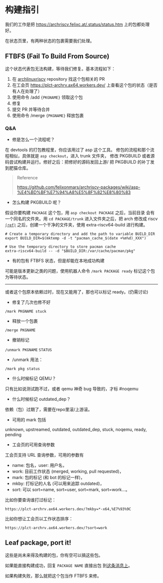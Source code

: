 # 构建指引

我们的工作是把 https://archriscv.felixc.at/.status/status.htm
上的包都处理好。

在状态页里，有两种状态的包裹需要我们处理。

## FTBFS (Fail To Build From Source)

这个状态代表包无法构建，等待我们修复。基本流程如下：

1. 在 [archlinuxriscv](https://github.com/felixonmars/archriscv-packages)
repository 找这个包相关的 PR
2. 在工会页 https://plct-archrv.ax64.workers.dev/
上查看这个包的状态（是否有人在处理了）
3. 使用命令 /add `{PKGNAME}` 领取这个包
4. 修复
5. 提交 PR 并等待合并
6. 使用命令 /merge `{PKGNAME}` 释放包裹


### Q&A

* 修是怎么一个流程呢？

在 devtools 的打包教程里，你应该用过了 asp 这个工具。
修包的流程和那个流程相似，具体就是 `asp checkout`，进入 trunk 文件夹，
修改 PKGBUILD 或者源码尝试构建并运行。修好之后：把修好的源码发回上游/
把 PKGBUILD 的补丁发到肥猫仓库。

> Reference
>
> https://github.com/felixonmars/archriscv-packages/wiki/asp-%E4%BD%BF%E7%94%A8%E5%8F%82%E8%80%83

* 怎么构建 PKGBUILD 呢？

假设你要构建 `PACKAGE` 这个包，用 `asp checkout PACKAGE` 之后，当前目录
会有一个同名的文件夹。用 `cd PACKAGE/trunk` 进入文件夹之后，把 arch 修改成
riscv [`(ref)`](../record/collection#xx-is-not-available-for-the-riscv64-architecture)
之后，创建一个干净的文件夹，使用 extra-riscv64-build 进行构建。

```console title=console
# Create a temporary directory and add the path to variable BUILD_DIR
export BUILD_DIR=$(mktemp -d -t "pacman_cache_$(date +%m%d)_XXX")

# Use the temporary directory to store pacman cache
extra-riscv64-build -- -d "$BUILD_DIR:/var/cache/pacman/pkg"
```

* 有的包有 FTBFS 状态，但是却能在本地成功构建

可能是版本更新之类的问题，使用机器人命令 `/mark PACKAGE ready`
标记这个包为等待状态。

---

或者这个包原本依赖过时，现在又能用了，那也可以标记 ready。(仍需讨论)

* 修复了几次也修不好

`/mark PKGNAME stuck`

* 释放一个包裹

`/merge PKGNAME`

* 撤销标记

`/unmark PKGNAME` `STATUS`

* /unmark 用法：

`/mark pkg status`

* 什么时候标记 QEMU？

只有比如说测试跑不过，或者 qemu 神奇 bug 导致的，才标 #noqemu

* 什么时候标记 outdated_dep？

依赖（包）过期了，需要在repo里滚/上游滚。

* 可用的 mark 包括

unknown, upstreamed, outdated, outdated_dep, stuck, noqemu, ready, pending

* 工会页的可用查询参数

工会页支持 URL 查询参数，可用的参数有

* name: 包名，user: 用户名，
* work: 目前工作状态 (merged, working, pull requested)，
* mark: 包的标记 (和 bot 的标记一样)，
* mkby: 打标记的人名 (可以用来追踪 outdated)，
* sort: 可以 sort=name, sort=user, sort=mark, sort=work...。

比如你要查询谁打过标记：

```text
https://plct-archrv.ax64.workers.dev/?mkby=*-x64,%E7%93%9C
```

比如你想让工会页以工作状态排序：

```text
https://plct-archrv.ax64.workers.dev/?sort=work
```

## Leaf package, port it!

这些是尚未来得及构建的包，你有空可以搞这些包。

如果能直接构建成功，回复 `PACKAGE NAME` 直接出包
到[这条消息上](https://t.me/c/1525629125/11840)。

如果构建失败，那么就把这个包当作 FTBFS 来修。
